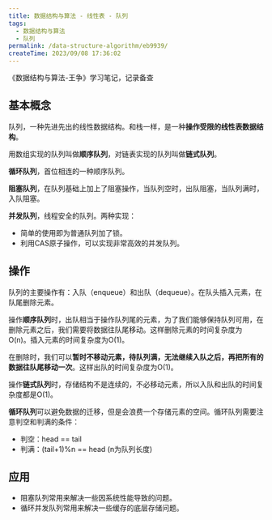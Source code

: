 ```yaml
---
title: 数据结构与算法 - 线性表 - 队列
tags:
  - 数据结构与算法
  - 队列
permalink: /data-structure-algorithm/eb9939/
createTime: 2023/09/08 17:36:02
---
```


《数据结构与算法-王争》学习笔记，记录备查


## 基本概念

队列，一种先进先出的线性数据结构。和栈一样，是一种**操作受限的线性表数据结构**。

用数组实现的队列叫做**顺序队列**，对链表实现的队列叫做**链式队列**。

**循环队列**，首位相连的一种顺序队列。

**阻塞队列**，在队列基础上加上了阻塞操作，当队列空时，出队阻塞，当队列满时，入队阻塞。

**并发队列**，线程安全的队列。两种实现：

- 简单的使用即为普通队列加了锁。
- 利用CAS原子操作，可以实现非常高效的并发队列。

## 操作

队列的主要操作有：入队（enqueue）和出队（dequeue）。在队头插入元素，在队尾删除元素。

操作**顺序队列**时，出队相当于操作队列尾的元素，为了我们能够保持队列可用，在删除元素之后，我们需要将数据往队尾移动。这样删除元素的时间复杂度为O(n)。插入元素的时间复杂度为O(1)。

在删除时，我们可以**暂时不移动元素，待队列满，无法继续入队之后，再把所有的数据往队尾移动一次**。这样出队的时间复杂度为O(1)。


操作**链式队列**时，存储结构不是连续的，不必移动元素，所以入队和出队的时间复杂度都是O(1)。

**循环队列**可以避免数据的迁移，但是会浪费一个存储元素的空间。循环队列需要注意判空和判满的条件：

- 判空：head == tail 
- 判满：(tail+1)%n == head (n为队列长度)

## 应用

- 阻塞队列常用来解决一些因系统性能导致的问题。
- 循环并发队列常用来解决一些缓存的底层存储问题。

